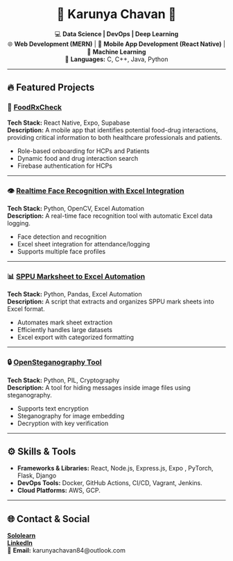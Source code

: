 <h1 align="center">🌟 Karunya Chavan 🌟</h1>

<p align="center">
  💻 <strong>Data Science | DevOps | Deep Learning</strong><br>
  🌐 <strong>Web Development (MERN)</strong> | 📱 <strong>Mobile App Development (React Native)</strong> | 🤖 <strong>Machine Learning</strong><br>
  🚀 <strong>Languages:</strong> C, C++, Java, Python
</p>

---

## 🔥 Featured Projects

### 🚀 [FoodRxCheck](#)
<p>
  <strong>Tech Stack:</strong> React Native, Expo, Supabase <br> 
  <strong>Description:</strong> A mobile app that identifies potential food-drug interactions, providing critical information to both healthcare professionals and patients.  
</p>
<ul>
  <li>Role-based onboarding for HCPs and Patients</li>
  <li>Dynamic food and drug interaction search</li>
  <li>Firebase authentication for HCPs</li>
</ul>

---

### 👁️ [Realtime Face Recognition with Excel Integration](#)
<p>
  <strong>Tech Stack:</strong> Python, OpenCV, Excel Automation<br>
  <strong>Description:</strong> A real-time face recognition tool with automatic Excel data logging.  
</p>
<ul>
  <li>Face detection and recognition</li>
  <li>Excel sheet integration for attendance/logging</li>
  <li>Supports multiple face profiles</li>
</ul>

---

### 📊 [SPPU Marksheet to Excel Automation](#)
<p>
  <strong>Tech Stack:</strong> Python, Pandas, Excel Automation<br>
  <strong>Description:</strong> A script that extracts and organizes SPPU mark sheets into Excel format.  
</p>
<ul>
  <li>Automates mark sheet extraction</li>
  <li>Efficiently handles large datasets</li>
  <li>Excel export with categorized formatting</li>
</ul>

---

### 🔒 [OpenSteganography Tool](#)
<p>
  <strong>Tech Stack:</strong> Python, PIL, Cryptography<br>
  <strong>Description:</strong> A tool for hiding messages inside image files using steganography.  
</p>
<ul>
  <li>Supports text encryption</li>
  <li>Steganography for image embedding</li>
  <li>Decryption with key verification</li>
</ul>

---

## ⚙️ Skills & Tools

- **Frameworks & Libraries:** React, Node.js, Express.js, Expo , PyTorch, Flask, Django  
- **DevOps Tools:** Docker, GitHub Actions, CI/CD, Vagrant, Jenkins.
- **Cloud Platforms:** AWS, GCP.

---


## 🌐 Contact & Social

<p>
  <a href="https://www.sololearn.com/en/profile/28248340" target="_blank"><strong>Sololearn</strong></a>  
  <br>
  <a href="https://linkedin.com/in/karunya-chavan-kc" target="_blank"><strong>LinkedIn</strong></a>  
  <br>
  📧 <strong>Email:</strong> karunyachavan84@outlook.com
</p>
